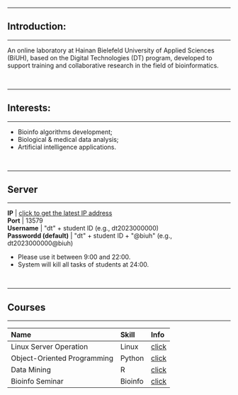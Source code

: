 <img src="https://fzhang.bioinfo-lab.com/img/white.png" height="1">

---
## Introduction:
---

An online laboratory at Hainan Bielefeld University of Applied Sciences (BiUH), based on the Digital Technologies (DT) program, developed to support training and collaborative research in the field of bioinformatics.

<br>

---
## Interests:
---

- Bioinfo algorithms development;
- Biological & medical data analysis;
- Artificial intelligence applications.

<br>

---
## Server
---

 **IP**                  | [click to get the latest IP address](https://www.bioinfo-lab.com/ip.txt)                   
 **Port**                | 13579                                        
 **Username**            | "dt" + student ID (e.g., dt2023000000)         
 **Passwordd (default)** | "dt" + student ID + "@biuh" (e.g., dt2023000000@biuh) 

* Please use it between 9:00 and 22:00.
* System will kill all tasks of students at 24:00. 


<br>


---
## Courses
---

| Name | Skill | Info |
|:---------|:---------|:---------|
| Linux Server Operation | Linux | [click](/courses/Linux_Server_Operation) |
| Object-Oriented Programming | Python | [click](/courses/Object_Oriented_Programming) |
| Data Mining | R | [click](/courses/Data_Mining) |
| Bioinfo Seminar | Bioinfo | [click](/courses/Bioinfo_Seminar) |



<br><br>
<img src="https://fzhang.bioinfo-lab.com/img/white.png" height="1">









